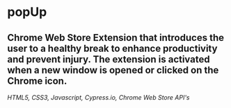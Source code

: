 # popUp

## Chrome Web Store Extension that introduces the user to a healthy break to enhance productivity and prevent injury.  The extension is activated when a new window is opened or clicked on the Chrome icon.
_HTML5, CSS3, Javascript, Cypress.io, Chrome Web Store API's_
